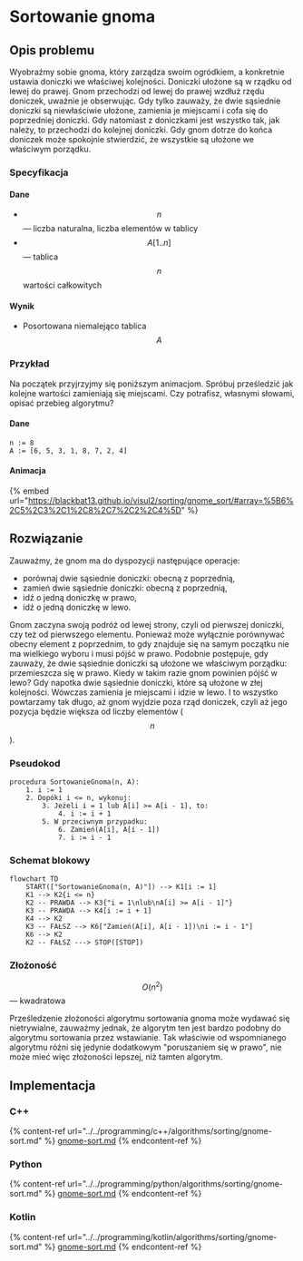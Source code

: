 # Sortowanie gnoma

## Opis problemu

Wyobraźmy sobie gnoma, który zarządza swoim ogródkiem, a konkretnie ustawia doniczki we właściwej kolejności. Doniczki ułożone są w rządku od lewej do prawej. Gnom przechodzi od lewej do prawej wzdłuż rzędu doniczek, uważnie je obserwując. Gdy tylko zauważy, że dwie sąsiednie doniczki są niewłaściwie ułożone, zamienia je miejscami i cofa się do poprzedniej doniczki. Gdy natomiast z doniczkami jest wszystko tak, jak należy, to przechodzi do kolejnej doniczki. Gdy gnom dotrze do końca doniczek może spokojnie stwierdzić, że wszystkie są ułożone we właściwym porządku.

### Specyfikacja

#### Dane

* $$n$$ — liczba naturalna, liczba elementów w tablicy
* $$A[1..n]$$ — tablica $$n$$ wartości całkowitych

#### Wynik

* Posortowana niemalejąco tablica $$A$$

### Przykład

Na początek przyjrzyjmy się poniższym animacjom. Spróbuj prześledzić jak kolejne wartości zamieniają się miejscami. Czy potrafisz, własnymi słowami, opisać przebieg algorytmu?

#### Dane

```
n := 8
A := [6, 5, 3, 1, 8, 7, 2, 4]
```

#### Animacja

{% embed url="https://blackbat13.github.io/visul2/sorting/gnome_sort/#array=%5B6%2C5%2C3%2C1%2C8%2C7%2C2%2C4%5D" %}

## Rozwiązanie

Zauważmy, że gnom ma do dyspozycji następujące operacje: 
- porównaj dwie sąsiednie doniczki: obecną z poprzednią,
- zamień dwie sąsiednie doniczki: obecną z poprzednią,
- idź o jedną doniczkę w prawo,
- idź o jedną doniczkę w lewo.

Gnom zaczyna swoją podróż od lewej strony, czyli od pierwszej doniczki, czy też od pierwszego elementu. Ponieważ może wyłącznie porównywać obecny element z poprzednim, to gdy znajduje się na samym początku nie ma wielkiego wyboru i musi pójść w prawo. Podobnie postępuje, gdy zauważy, że dwie sąsiednie doniczki są ułożone we właściwym porządku: przemieszcza się w prawo. Kiedy w takim razie gnom powinien pójść w lewo? Gdy napotka dwie sąsiednie doniczki, które są ułożone w złej kolejności. Wówczas zamienia je miejscami i idzie w lewo. I to wszystko powtarzamy tak długo, aż gnom wyjdzie poza rząd doniczek, czyli aż jego pozycja będzie większa od liczby elementów ($$n$$).

### Pseudokod

```
procedura SortowanieGnoma(n, A):
    1. i := 1
    2. Dopóki i <= n, wykonuj:
        3. Jeżeli i = 1 lub A[i] >= A[i - 1], to:
            4. i := i + 1
        5. W przeciwnym przypadku:
            6. Zamień(A[i], A[i - 1])
            7. i := i - 1
```

### Schemat blokowy

```mermaid
flowchart TD
    START(["SortowanieGnoma(n, A)"]) --> K1[i := 1]
    K1 --> K2{i <= n}
    K2 -- PRAWDA --> K3{"i = 1\nlub\nA[i] >= A[i - 1]"}
    K3 -- PRAWDA --> K4[i := i + 1]
    K4 --> K2
    K3 -- FAŁSZ --> K6["Zamień(A[i], A[i - 1])\ni := i - 1"]
    K6 --> K2
    K2 -- FAŁSZ ---> STOP([STOP])
```

### Złożoność

$$O(n^2)$$ — kwadratowa

Prześledzenie złożoności algorytmu sortowania gnoma może wydawać się nietrywialne, zauważmy jednak, że algorytm ten jest bardzo podobny do algorytmu sortowania przez wstawianie. Tak właściwie od wspomnianego algorytmu różni się jedynie dodatkowym "poruszaniem się w prawo", nie może mieć więc złożoności lepszej, niż tamten algorytm.

## Implementacja

### C++

{% content-ref url="../../programming/c++/algorithms/sorting/gnome-sort.md" %}
[gnome-sort.md](../../programming/c++/algorithms/sorting/gnome-sort.md)
{% endcontent-ref %}

### Python

{% content-ref url="../../programming/python/algorithms/sorting/gnome-sort.md" %}
[gnome-sort.md](../../programming/python/algorithms/sorting/gnome-sort.md)
{% endcontent-ref %}

### Kotlin

{% content-ref url="../../programming/kotlin/algorithms/sorting/gnome-sort.md" %}
[gnome-sort.md](../../programming/kotlin/algorithms/sorting/gnome-sort.md)
{% endcontent-ref %}